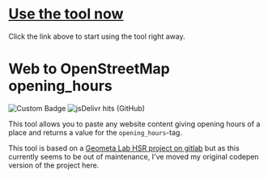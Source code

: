 # <a href="https://www.webmappying.cyou/WebToOSMOH/" target="_blank">Use the tool now</a>

Click the link above to start using the tool right away.

# Web to OpenStreetMap opening_hours

![Custom Badge](https://img.shields.io/badge/dynamic/json?color=%233866af&label=no.%20of%20conversions&query=%24.value&url=https%3A%2F%2Fapi.countapi.xyz%2Fget%2Fosm-de-telegram%2Fwebtoosmoh-usage&style=for-the-badge)
![jsDelivr hits (GitHub)](https://img.shields.io/jsdelivr/gh/hm/OSM-de/WebToOSMOH?style=for-the-badge)

This tool allows you to paste any website content giving opening hours of a place and returns a value for the `opening_hours`-tag.

This tool is based on a [Geometa Lab HSR project on gitlab](https://gitlab.com/geometalab/web-to-osm-opening-hours/blob/master/README.md) but as this currently seems to be out of maintenance, I've moved my original codepen version of the project here.
